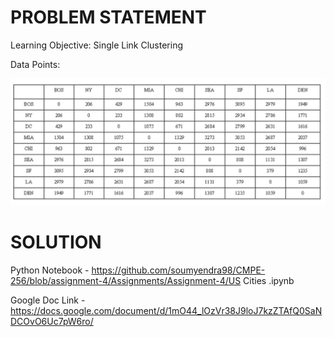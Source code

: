 # PROBLEM STATEMENT

Learning Objective: Single Link Clustering


Data Points:

![Data Points](https://github.com/soumyendra98/CMPE-256/blob/assignment-4/Assignments/Assignment-4/Data%20Points.jpeg)

# SOLUTION

Python Notebook - https://github.com/soumyendra98/CMPE-256/blob/assignment-4/Assignments/Assignment-4/US Cities .ipynb

Google Doc Link - https://docs.google.com/document/d/1mO44_lOzVr38J9loJ7kzZTAfQ0SaNDCOvO6Uc7pW6ro/
